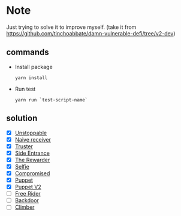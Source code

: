 # Note
Just trying to solve it to improve myself.
(take it from https://github.com/tinchoabbate/damn-vulnerable-defi/tree/v2-dev)

## commands
- Install package
    ```
    yarn install
    ```
- Run test
    ```
    yarn run `test-script-name`
    ```

## solution
- [x] [Unstoppable](https://github.com/CokeFung/damn-vulnerable-defi-v2-solution/tree/main/test/unstoppable)
- [x] [Naive receiver](https://github.com/CokeFung/damn-vulnerable-defi-v2-solution/tree/main/test/naive-receiver)
- [x] [Truster](https://github.com/CokeFung/damn-vulnerable-defi-v2-solution/tree/main/test/truster)
- [x] [Side Entrance](https://github.com/CokeFung/damn-vulnerable-defi-v2-solution/tree/main/test/side-entrance)
- [x] [The Rewarder](https://github.com/CokeFung/damn-vulnerable-defi-v2-solution/tree/main/test/the-rewarder)
- [x] [Selfie](https://github.com/CokeFung/damn-vulnerable-defi-v2-solution/tree/main/test/selfie)
- [x] [Compromised](https://github.com/CokeFung/damn-vulnerable-defi-v2-solution/tree/main/test/compromised)
- [x] [Puppet](https://github.com/CokeFung/damn-vulnerable-defi-v2-solution/tree/main/test/puppet)
- [x] [Puppet V2](https://github.com/CokeFung/damn-vulnerable-defi-v2-solution/tree/main/test/puppet-v2)
- [ ] [Free Rider](https://github.com/CokeFung/damn-vulnerable-defi-v2-solution/tree/main/test/free-rider)
- [ ] [Backdoor](https://github.com/CokeFung/damn-vulnerable-defi-v2-solution/tree/main/test/backdoor)
- [ ] [Climber](https://github.com/CokeFung/damn-vulnerable-defi-v2-solution/tree/main/test/climber)